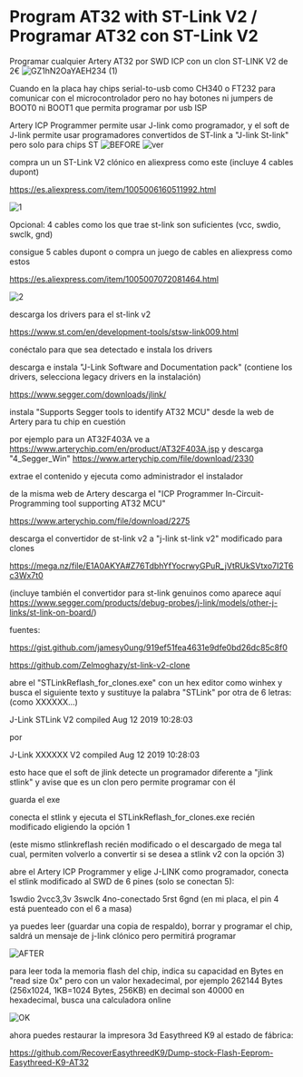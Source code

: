 # Program AT32 with ST-Link V2 / Programar AT32 con ST-Link V2


Programar cualquier Artery AT32 por SWD ICP con un clon ST-LINK V2 de 2€
![GZ1hN2OaYAEH234 (1)](https://github.com/user-attachments/assets/5186b7e0-9bc6-449b-a1bc-b26741e92c5e)


Cuando en la placa hay chips serial-to-usb como CH340 o FT232 para comunicar con el microcontrolador pero no hay botones ni jumpers de BOOT0 ni BOOT1 que permita programar por usb ISP

Artery ICP Programmer permite usar J-link como programador, y el soft de J-link permite usar programadores convertidos de ST-link a "J-link St-link" pero solo para chips ST
![BEFORE](https://github.com/user-attachments/assets/1eb0e96b-b286-4723-8061-7da3fce0836e)
![ver](https://github.com/user-attachments/assets/49835699-0b6c-46c8-acdb-9f38e8f22725)


compra un un ST-Link V2 clónico en aliexpress como este (incluye 4 cables dupont)

https://es.aliexpress.com/item/1005006160511992.html

![1](https://github.com/user-attachments/assets/f7d54c89-b454-42b6-abc4-2390120edbe0)

Opcional: 4 cables como los que trae st-link son suficientes (vcc, swdio, swclk, gnd)

consigue 5 cables dupont o compra un juego de cables en aliexpress como estos

https://es.aliexpress.com/item/1005007072081464.html

![2](https://github.com/user-attachments/assets/25897f60-32f9-41ae-aa0e-29a8c96b26f3)

descarga los drivers para el st-link v2

https://www.st.com/en/development-tools/stsw-link009.html

conéctalo para que sea detectado e instala los drivers

descarga e instala "J-Link Software and Documentation pack" (contiene los drivers, selecciona legacy drivers en la instalación)

https://www.segger.com/downloads/jlink/

instala "Supports Segger tools to identify AT32 MCU" desde la web de Artery para tu chip en cuestión

por ejemplo para un AT32F403A ve a https://www.arterychip.com/en/product/AT32F403A.jsp y descarga "4_Segger_Win" https://www.arterychip.com/file/download/2330

extrae el contenido y ejecuta como administrador el instalador

de la misma web de Artery descarga el "ICP Programmer In-Circuit-Programming tool supporting AT32 MCU"

https://www.arterychip.com/file/download/2275

descarga el convertidor de st-link v2 a "j-link st-link v2" modificado para clones

https://mega.nz/file/E1A0AKYA#Z76TdbhYfYocrwyGPuR_jVtRUkSVtxo7I2T6c3Wx7t0

(incluye también el convertidor para st-link genuinos como aparece aquí https://www.segger.com/products/debug-probes/j-link/models/other-j-links/st-link-on-board/)

fuentes:

https://gist.github.com/jamesy0ung/919ef51fea4631e9dfe0bd26dc85c8f0

https://github.com/Zelmoghazy/st-link-v2-clone

abre el "STLinkReflash_for_clones.exe" con un hex editor como winhex y busca el siguiente texto y sustituye la palabra "STLink" por otra de 6 letras: (como XXXXXX...)

J-Link STLink V2 compiled Aug 12 2019 10:28:03

por

J-Link XXXXXX V2 compiled Aug 12 2019 10:28:03

esto hace que el soft de jlink detecte un programador diferente a "jlink stlink" y avise que es un clon pero permite programar con él

guarda el exe

conecta el stlink y ejecuta el STLinkReflash_for_clones.exe recién modificado eligiendo la opción 1

(este mismo stlinkreflash recién modificado o el descargado de mega tal cual, permiten volverlo a convertir si se desea a stlink v2 con la opción 3)

abre el Artery ICP Programmer y elige J-LINK como programador, conecta el stlink modificado al SWD de 6 pines (solo se conectan 5):

1swdio 2vcc3,3v 3swclk 4no-conectado 5rst 6gnd (en mi placa, el pin 4 está puenteado con el 6 a masa)

ya puedes leer (guardar una copia de respaldo), borrar y programar el chip, saldrá un mensaje de j-link clónico pero permitirá programar

![AFTER](https://github.com/user-attachments/assets/7b60e600-a85a-45dd-9360-dd6bb1f58437)

para leer toda la memoria flash del chip, indica su capacidad en Bytes en "read size 0x" pero con un valor hexadecimal, por ejemplo 262144 Bytes (256x1024, 1KB=1024 Bytes, 256KB) en decimal son 40000 en hexadecimal, busca una calculadora online

![OK](https://github.com/user-attachments/assets/546f0b7d-5082-47b3-971b-a686a07ea482)

ahora puedes restaurar la impresora 3d Easythreed K9 al estado de fábrica:

https://github.com/RecoverEasythreedK9/Dump-stock-Flash-Eeprom-Easythreed-K9-AT32
